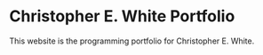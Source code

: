 # Christopher E. White Portfolio
This website is the programming portfolio for Christopher E. White.
